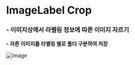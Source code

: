 # ImageLabel Crop

### - 이미지상에서 라벨링 정보에 따른 이미지 자르기
**- 자른 이미지를 라벨링 별로 폴더 구분하여 저장**

![image](https://user-images.githubusercontent.com/55525614/178114486-5db0e35d-8717-4258-a662-62e3a1bf3101.png)
